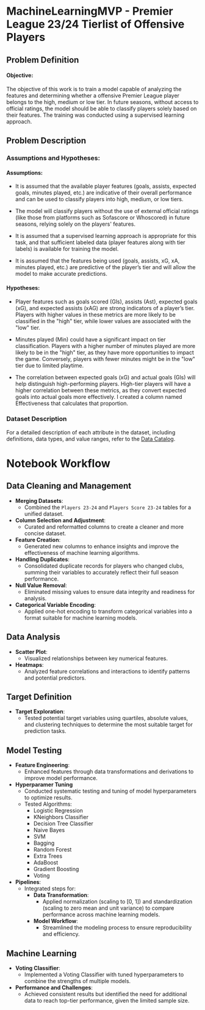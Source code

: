 # MachineLearningMVP - Premier League 23/24 Tierlist of Offensive Players

## Problem Definition
#### Objective:

The objective of this work is to train a model capable of analyzing the features and determining whether a offensive Premier League player belongs to the high, medium or low tier. In future seasons, without access to official ratings, the model should be able to classify players solely based on their features. The training was conducted using a supervised learning approach.

## Problem Description


### Assumptions and Hypotheses:

#### Assumptions:

- It is assumed that the available player features (goals, assists, expected goals, minutes played, etc.) are indicative of their overall performance and can be used to classify players into high, medium, or low tiers.

- The model will classify players without the use of external official ratings (like those from platforms such as Sofascore or Whoscored) in future seasons, relying solely on the players' features.

- It is assumed that a supervised learning approach is appropriate for this task, and that sufficient labeled data (player features along with tier labels) is available for training the model.

- It is assumed that the features being used (goals, assists, xG, xA, minutes played, etc.) are predictive of the player’s tier and will allow the model to make accurate predictions.


#### Hypotheses:

- Player features such as goals scored (Gls), assists (Ast), expected goals (xG), and expected assists (xAG) are strong indicators of a player’s tier. Players with higher values in these metrics are more likely to be classified in the "high" tier, while lower values are associated with the "low" tier.

- Minutes played (Min) could have a significant impact on tier classification. Players with a higher number of minutes played are more likely to be in the "high" tier, as they have more opportunities to impact the game. Conversely, players with fewer minutes might be in the "low" tier due to limited playtime.

- The correlation between expected goals (xG) and actual goals (Gls) will help distinguish high-performing players. High-tier players will have a higher correlation between these metrics, as they convert expected goals into actual goals more effectively. I created a column named Effectiveness that calculates that proportion.


### Dataset Description

For a detailed description of each attribute in the dataset, including definitions, data types, and value ranges, refer to the [Data Catalog](DataCatalog.md).

# Notebook Workflow

## Data Cleaning and Management
- **Merging Datasets**:
  - Combined the `Players 23-24` and `Players Score 23-24` tables for a unified dataset.
- **Column Selection and Adjustment**:
  - Curated and reformatted columns to create a cleaner and more concise dataset.
- **Feature Creation**:
  - Generated new columns to enhance insights and improve the effectiveness of machine learning algorithms.
- **Handling Duplicates**:
  - Consolidated duplicate records for players who changed clubs, summing their variables to accurately reflect their full season performance.
- **Null Value Removal**:
  - Eliminated missing values to ensure data integrity and readiness for analysis.
- **Categorical Variable Encoding**:
  - Applied one-hot encoding to transform categorical variables into a format suitable for machine learning models.


## Data Analysis
- **Scatter Plot**:
  - Visualized relationships between key numerical features.
- **Heatmaps**:
  - Analyzed feature correlations and interactions to identify patterns and potential predictors.


## Target Definition
- **Target Exploration**:
  - Tested potential target variables using quartiles, absolute values, and clustering techniques to determine the most suitable target for prediction tasks.


## Model Testing
- **Feature Engineering**:
  - Enhanced features through data transformations and derivations to improve model performance.
- **Hyperparamer Tuning**
  - Conducted systematic testing and tuning of model hyperparameters to optimize results.
  - Tested Algorithms:
      - Logistic Regression
      - KNeighbors Classifier
      - Decision Tree Classifier
      - Naive Bayes
      - SVM
      - Bagging
      - Random Forest
      - Extra Trees
      - AdaBoost
      - Gradient Boosting
      - Voting
- **Pipelines**:
  - Integrated steps for:
    - **Data Transformation**:
      - Applied normalization (scaling to [0, 1]) and standardization (scaling to zero mean and unit variance) to compare performance across machine learning models.
    - **Model Workflow**:
      - Streamlined the modeling process to ensure reproducibility and efficiency.


## Machine Learning
- **Voting Classifier**:
  - Implemented a Voting Classifier with tuned hyperparameters to combine the strengths of multiple models.
- **Performance and Challenges**:
  - Achieved consistent results but identified the need for additional data to reach top-tier performance, given the limited sample size.









